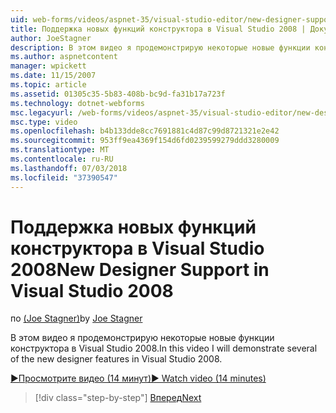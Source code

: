 ```yaml
---
uid: web-forms/videos/aspnet-35/visual-studio-editor/new-designer-support-in-visual-studio-2008
title: Поддержка новых функций конструктора в Visual Studio 2008 | Документация Майкрософт
author: JoeStagner
description: В этом видео я продемонстрирую некоторые новые функции конструктора в Visual Studio 2008.
ms.author: aspnetcontent
manager: wpickett
ms.date: 11/15/2007
ms.topic: article
ms.assetid: 01305c35-5b83-408b-bc9d-fa31b17a723f
ms.technology: dotnet-webforms
msc.legacyurl: /web-forms/videos/aspnet-35/visual-studio-editor/new-designer-support-in-visual-studio-2008
msc.type: video
ms.openlocfilehash: b4b133dde8cc7691881c4d87c99d8721321e2e42
ms.sourcegitcommit: 953ff9ea4369f154d6fd0239599279ddd3280009
ms.translationtype: MT
ms.contentlocale: ru-RU
ms.lasthandoff: 07/03/2018
ms.locfileid: "37390547"
---
```

<a name="new-designer-support-in-visual-studio-2008"></a><span data-ttu-id="d0ce3-103">Поддержка новых функций конструктора в Visual Studio 2008</span><span class="sxs-lookup"><span data-stu-id="d0ce3-103">New Designer Support in Visual Studio 2008</span></span>
====================
<span data-ttu-id="d0ce3-104">по [(Joe Stagner)](https://github.com/JoeStagner)</span><span class="sxs-lookup"><span data-stu-id="d0ce3-104">by [Joe Stagner](https://github.com/JoeStagner)</span></span>

<span data-ttu-id="d0ce3-105">В этом видео я продемонстрирую некоторые новые функции конструктора в Visual Studio 2008.</span><span class="sxs-lookup"><span data-stu-id="d0ce3-105">In this video I will demonstrate several of the new designer features in Visual Studio 2008.</span></span>

[<span data-ttu-id="d0ce3-106">&#9654;Просмотрите видео (14 минут)</span><span class="sxs-lookup"><span data-stu-id="d0ce3-106">&#9654; Watch video (14 minutes)</span></span>](https://channel9.msdn.com/Blogs/ASP-NET-Site-Videos/new-designer-support-in-visual-studio-2008)

> [!div class="step-by-step"]
> [<span data-ttu-id="d0ce3-107">Вперед</span><span class="sxs-lookup"><span data-stu-id="d0ce3-107">Next</span></span>](javascript-intellisense-support-in-visual-studio-2008.md)
